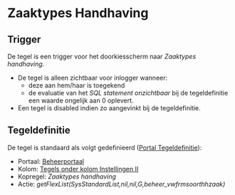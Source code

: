 # Zaaktypes Handhaving

## Trigger

De tegel is een trigger voor het doorkiesscherm naar *Zaaktypes handhaving*.

- De tegel is alleen zichtbaar voor inlogger wanneer:
  - deze aan hem/haar is toegekend
  - de evaluatie van het *SQL statement onzichtbaar* bij de tegeldefinitie een waarde ongelijk aan 0 oplevert.
- Een tegel is disabled indien zo aangevinkt bij de tegeldefinitie.

## Tegeldefinitie

De tegel is standaard als volgt gedefinieerd ([Portal Tegeldefinitie](../../../../instellen_inrichten/portaldefinitie/portal_tegel.md)):

- Portaal: [Beheerportaal](README.md)
- Kolom: [Tegels onder kolom Instellingen II](tegels_onder_kolom_instellingen_ii/README.md)
- Kopregel: *Zaaktypes handhaving*
- Actie: *getFlexList(SysStandardList,nil,nil,G,beheer_vwfrmsoorthhzaak)*
